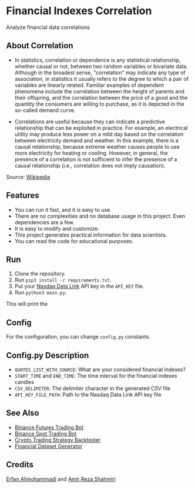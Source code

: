 # Financial Indexes Correlation
Analyze financial data correlations

## About Correlation

- In statistics, correlation or dependence is any statistical relationship, whether causal or not, between two random variables or bivariate data. Although in the broadest sense, "correlation" may indicate any type of association, in statistics it usually refers to the degree to which a pair of variables are linearly related. Familiar examples of dependent phenomena include the correlation between the height of parents and their offspring, and the correlation between the price of a good and the quantity the consumers are willing to purchase, as it is depicted in the so-called demand curve.

- Correlations are useful because they can indicate a predictive relationship that can be exploited in practice. For example, an electrical utility may produce less power on a mild day based on the correlation between electricity demand and weather. In this example, there is a causal relationship, because extreme weather causes people to use more electricity for heating or cooling. However, in general, the presence of a correlation is not sufficient to infer the presence of a causal relationship (i.e., correlation does not imply causation).

Source: [Wikipedia](https://en.wikipedia.org/wiki/Correlation)

## Features

- You can run it fast, and it is easy to use.
- There are no complexities and no database usage in this project. Even dependencies are a few.
- It is easy to modify and customize.
- This project generates practical information for data scientists.
- You can read the code for educational purposes.

## Run

1. Clone the repository.
2. Run `pip3 install -r requirements.txt`.
3. Put your [Nasdaq Data Link](https://data.nasdaq.com/) API key in the `API_KEY` file.
4. Run `python3 main.py`.

This will print the 

## Config

For the configuration, you can change `config.py` constants.

## Config.py Description

- `QUOTES_LIST_WITH_SOURCE`: What are your considered financial indexes?
- `START_TIME` and `END_TIME`: The time interval for the financial indexes candles
- `CSV_DELIMITER`: The delimiter character in the generated CSV file
- `API_KEY_FILE_PATH`: Path to the Nasdaq Data Link API key file

## See Also

- [Binance Futures Trading Bot](https://github.com/erfaniaa/binance-futures-trading-bot)
- [Binance Spot Trading Bot](https://github.com/smzerehpoush/binance-spot-trading-bot)
- [Crypto Trading Strategy Backtester](https://github.com/Erfaniaa/crypto-trading-strategy-backtester)
- [Financial Dataset Generator](https://github.com/Erfaniaa/financial-dataset-generator)

## Credits

[Erfan Alimohammadi](https://github.com/Erfaniaa) and [Amir Reza Shahmiri](https://github.com/Amirrezashahmiri)
